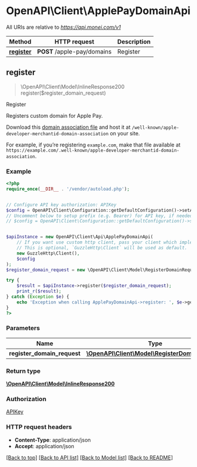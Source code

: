 # OpenAPI\Client\ApplePayDomainApi

All URIs are relative to *https://api.monei.com/v1*

Method | HTTP request | Description
------------- | ------------- | -------------
[**register**](ApplePayDomainApi.md#register) | **POST** /apple-pay/domains | Register



## register

> \OpenAPI\Client\Model\InlineResponse200 register($register_domain_request)

Register

<p>Registers custom domain for Apple Pay.</p> <p>Download this <a href=\"https://assets.monei.com/apple-pay/apple-developer-merchantid-domain-association/\">domain association file</a> and host it at <code>/well-known/apple-developer-merchantid-domain-association</code> on your site.</p> <p>For example, if you’re registering <code>example.com</code>, make that file available at <code>https://example.com/.well-known/apple-developer-merchantid-domain-association</code>.</p>

### Example

```php
<?php
require_once(__DIR__ . '/vendor/autoload.php');


// Configure API key authorization: APIKey
$config = OpenAPI\Client\Configuration::getDefaultConfiguration()->setApiKey('Authorization', 'YOUR_API_KEY');
// Uncomment below to setup prefix (e.g. Bearer) for API key, if needed
// $config = OpenAPI\Client\Configuration::getDefaultConfiguration()->setApiKeyPrefix('Authorization', 'Bearer');


$apiInstance = new OpenAPI\Client\Api\ApplePayDomainApi(
    // If you want use custom http client, pass your client which implements `GuzzleHttp\ClientInterface`.
    // This is optional, `GuzzleHttp\Client` will be used as default.
    new GuzzleHttp\Client(),
    $config
);
$register_domain_request = new \OpenAPI\Client\Model\RegisterDomainRequest(); // \OpenAPI\Client\Model\RegisterDomainRequest | 

try {
    $result = $apiInstance->register($register_domain_request);
    print_r($result);
} catch (Exception $e) {
    echo 'Exception when calling ApplePayDomainApi->register: ', $e->getMessage(), PHP_EOL;
}
?>
```

### Parameters


Name | Type | Description  | Notes
------------- | ------------- | ------------- | -------------
 **register_domain_request** | [**\OpenAPI\Client\Model\RegisterDomainRequest**](../Model/RegisterDomainRequest.md)|  |

### Return type

[**\OpenAPI\Client\Model\InlineResponse200**](../Model/InlineResponse200.md)

### Authorization

[APIKey](../../README.md#APIKey)

### HTTP request headers

- **Content-Type**: application/json
- **Accept**: application/json

[[Back to top]](#) [[Back to API list]](../../README.md#documentation-for-api-endpoints)
[[Back to Model list]](../../README.md#documentation-for-models)
[[Back to README]](../../README.md)

